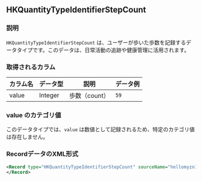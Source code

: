 ## HKQuantityTypeIdentifierStepCount

### 説明

`HKQuantityTypeIdentifierStepCount` は、ユーザーが歩いた歩数を記録するデータタイプです。このデータは、日常活動の追跡や健康管理に活用されます。

### 取得されるカラム

| カラム名 | データ型 | 説明          | データ例 |
| -------- | -------- | ------------- | -------- |
| value    | Integer  | 歩数（count） | `59`     |

### value のカテゴリ値

このデータタイプでは、`value` は数値として記録されるため、特定のカテゴリ値は存在しません。

### RecordデータのXML形式

```xml
<Record type="HKQuantityTypeIdentifierStepCount" sourceName="hellomyzn13" sourceVersion="17.6.1" device="<<HKDevice: 0x3034ff3e0>, name:iPhone, manufacturer:Apple Inc., model:iPhone, hardware:iPhone16,1, software:17.6.1, creation date:2024-08-31 17:17:55 +0000>" unit="count" creationDate="2025-01-01 00:58:45 +0900" startDate="2025-01-01 00:47:42 +0900" endDate="2025-01-01 00:56:45 +0900" value="59">
</Record>
```
